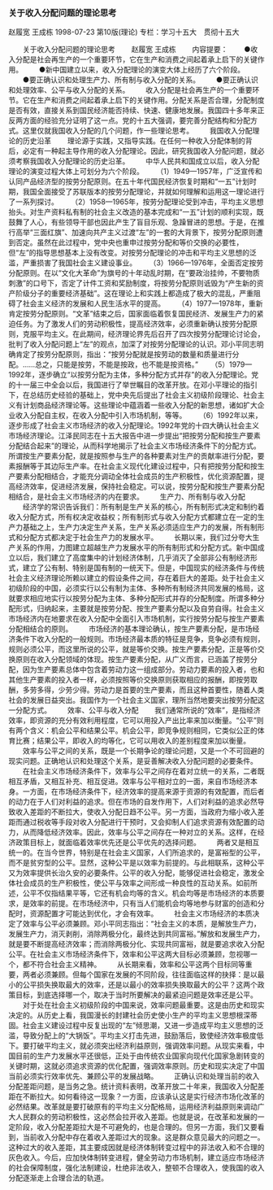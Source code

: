 ### 关于收入分配问题的理论思考
赵履宽  王成栋
1998-07-23
第10版(理论)
专栏：学习十五大　贯彻十五大

　　关于收入分配问题的理论思考
　　赵履宽  王成栋
　　内容提要：
　　●收入分配是社会再生产的一个重要环节，它在生产和消费之间起着承上启下的关键作用。
　　●新中国建立以来，收入分配理论的演变大体上经历了六个阶段。
　　●要正确认识和处理生产力、所有制与收入分配的关系。
　　●要正确认识和处理效率、公平与收入分配的关系。
　　收入分配是社会再生产的一个重要环节。它在生产和消费之间起着承上启下的关键作用。分配关系是否合理，分配制度是否有效，直接关系到国民经济能否持续、快速、健康地发展。我国四十多年来正反两方面的经验充分证明了这一点。党的十五大强调，要完善分配结构和分配方式。这里仅就我国收入分配的几个问题，作一些理论思考。
　　我国收入分配理论的历史沿革
　　理论源于实践，又指导实践。在任何一种收入分配体制的背后，必定有一种起主导作用的收入分配理论。因此，研究我国收入分配问题，就必须考察我国收入分配理论的历史沿革。
　　中华人民共和国成立以后，收入分配理论的演变过程大体上可划分为六个阶段。
　　（1）1949—1957年，广泛宣传和认同产品经济型的按劳分配原则。在五十年代国民经济恢复时期和“一五”计划时期，我国全面接受了苏联版本的按劳分配理论，并就如何理解和运用这一理论进行了一系列探讨。
　　（2）1958—1965年，按劳分配理论受到冲击，平均主义思想抬头。对生产资料私有制的社会主义改造的基本完成和“一五”计划的顺利实现，既鼓舞了人心，有些领导干部也因此产生了盲目乐观、急躁冒进的思想。于是，在推行高举“三面红旗”、加速向共产主义过渡“左”的一套的大背景下，按劳分配原则遭到否定。虽然在此过程中，党中央也重申过按劳分配和等价交换的必要性，但“左”的指导思想基本上没有改变。对按劳分配理论的冲击和平均主义思想的泛滥，严重损害了我国社会主义建设事业。
　　（3）1966—1976年，全面否定按劳分配原则。在以“文化大革命”为旗号的十年动乱时期，在“要政治挂帅，不要物质刺激”的口号下，否定了计件工资和奖励制度，将按劳分配原则诋毁为“产生新的资产阶级分子的重要经济基础”。这在理论上和实践上都造成了极大的混乱，严重阻碍了社会主义经济的发展和人民生活水平的提高。
　　（4）1977—1978年，重新肯定按劳分配原则。“文革”结束之后，国家面临着恢复国民经济、发展生产力的紧迫任务。为了激发人们的劳动积极性，提高经济效率，必须重新确认按劳分配原则，克服平均主义。在此期间，经济理论界先后召开了四次按劳分配理论讨论会，批判了收入分配问题上“左”的观点，加深了对按劳分配理论的认识。邓小平同志明确肯定了按劳分配原则，指出：“按劳分配就是按劳动的数量和质量进行分配。……总之，只能是按劳，不能是按政，也不能是按资格。”
　　（5）1979—1992年，逐步确立“以按劳分配为主体，多种分配方式并存”的收入分配理论。党的十一届三中全会以后，我国进行了举世瞩目的改革开放。在邓小平理论的指引下，在总结历史经验的基础上，党中央先后提出了社会主义初级阶段理论、社会主义有计划商品经济理论等。这些理论中蕴涵着一些收入分配的新思想，诸如扩大企业收入分配自主权，在收入分配中引入市场机制，等等。
　　（6）1992年以来，逐步形成了社会主义市场经济的收入分配理论。1992年党的十四大确认社会主义市场经济理论。江泽民同志在十五大报告中进一步提出“把按劳分配和按生产要素分配结合起来”的理论，从而科学地揭示了社会主义市场经济条件下的分配方式。所谓按生产要素分配，就是按照参与生产的各种要素对生产的贡献率进行分配，要素报酬等于其边际生产率。在社会主义现代化建设过程中，只有把按劳分配和按生产要素分配相结合，才能充分调动全体社会成员的生产积极性，优化资源配置，提高经济效率，促进经济发展，保持社会稳定。可以说，按劳分配和按生产要素分配相结合，是社会主义市场经济的内在要求。
　　生产力、所有制与收入分配
　　经济学的常识告诉我们：所有制是生产关系的核心，所有制形式决定和制约着收入分配方式，所有权决定收益权；所有制形式与收入分配方式都建立在一定的生产力基础之上，生产力决定生产关系，生产关系必须适应生产力的发展，所有制形式和分配方式都决定于社会生产力的发展水平。
　　长期以来，我们过分夸大生产关系的作用，力图建立超越生产力发展水平的所有制形式和分配方式。新中国成立以后，我们建立了高度集中的计划经济体制，几乎消灭了全部非公有制经济形式，建立了公有制、特别是国有制的一统天下。但是，中国现实的经济条件与传统社会主义经济理论所赖以建立的假设条件之间，存在着巨大的差距。处于社会主义初级阶段的中国，必须实行以公有制为主体、多种所有制经济共同发展的格局，这就要求相应地实行以按劳分配为主体、多种分配形式并存的分配制度。所谓多种分配形式，归纳起来，主要就是按劳分配、按生产要素分配以及自劳自得。社会主义市场经济内在地要求在收入分配中全面引入市场机制，实行按劳分配与按生产要素分配相结合的原则。
　　市场经济的基本理论确认，按生产要素分配，是市场经济条件下收入分配的一般规则。市场经济最本质的特征是竞争，竞争必须有规则，规则必须公平，而这里所说的公平，就是等价交换。按生产要素分配，正是等价交换原则在收入分配领域的体现。按生产要素分配，从广义而言，已涵盖了按劳分配，因为生产要素总体中包含着劳动力这一组成部分。劳动力要素的投入者，也和其他生产要素的投入者一样，必须按照等价交换原则获取相应的报酬，即按劳取酬，多劳多得，少劳少得。劳动力是首要的生产要素，而且这种首要性，随着人类社会的发展日益突出。我国作为一个社会主义国家，理所当然地要突出按劳分配这一分配方式。
　　效率、公平与收入分配
　　我们通常所说的“效率”，是指经济效率，即资源的充分有效利用程度，它可以用投入产出比率来加以衡量。“公平”则有两个含义：机会公平和结果公平。机会公平，即竞争规则相同，它类似公正的体育比赛；结果公平，即收入的均等化，它可以用收入的差别程度来加以衡量。
　　效率与公平之间的关系，既是一个长期争论的理论问题，又是一个不可回避的现实问题。正确地认识和处理这个关系，是妥善解决收入分配问题的必要条件。
　　在社会主义市场经济条件下，效率与公平之间存在着对立统一的关系，二者既相互矛盾，又相互补充、相互促进。效率与公平相对立的一面，来自市场经济本身。一方面，在市场经济条件下，经济效率的提高来源于资源的有效配置，而后者的动力在于人们对利益的追求。但在市场的自发作用下，人们对利益的追求必然导致收入差距的不断拉大，使收入分配日趋不公平。另一方面，当政府为缩小收入差距而通过税收等手段对收入分配进行干预时，又会抑制人们追求资源有效配置的动力，从而降低经济效率。因此，效率与公平之间存在一种对立的关系。这样，在经济政策目标上，就面临着效率优先还是公平优先的选择问题。
　　两者又是相互统一的。在当今世界，特别是在社会主义国家，人们所追求的，是富裕型的公平，而不是贫穷型的公平。显然，这种公平是以效率为前提的。与此相联系，这种公平又为效率提供长治久安的必要条件。公平的收入分配，能够促进社会稳定，激发全体社会成员的生产积极性，使公平与效率之间形成一种良性的互动关系。如前所述，公平不仅指结果平等，它还有机会均等的含义。机会均等是市场经济的本质要求，是效率的前提。在市场经济中，只有当人们能机会均等地参与财富的创造和分配时，资源配置才可能达到优化，才会有效率。
　　社会主义市场经济的本质决定了效率与公平必须兼顾。邓小平同志指出：“社会主义的本质，是解放生产力，发展生产力，消灭剥削，消除两极分化，最终达到共同富裕。”解放和发展生产力，就是要不断提高经济效率；而消除两极分化、实现共同富裕，就是要追求收入分配公平。在社会主义市场经济条件下，效率和公平这两大目标必须兼顾，忽视哪一个，都不符合社会主义精神。
　　从长期来看，效率和公平这两个目标同等重要，两者必须兼顾。但每个国家在发展的不同阶段，往往面临这样的抉择：是以最小的公平损失换取最大的效率，还是以最小的效率损失换取最大的公平？这两个政策目标，到底选择哪一个，取决于当时所要解决的最紧迫问题是效率还是公平。
　　对于处在社会主义初级阶段的中国来说，效率问题最重要。这是由历史和现实决定的。从历史上看，我国漫长的封建社会历史使小生产的平均主义思想根深蒂固。社会主义建设过程中反复出现的“左”倾思潮，又进一步造成平均主义思想的泛滥，导致分配上的“大锅饭”。平均主义打击先进，鼓励落后，致使经济效率极度低下。要打破平均主义，就必须突出经济利益原则，强调效率问题。从现实来看，中国目前的生产力发展水平还很低，正处于由传统农业国家向现代化国家急剧转变的关键时期，这就必须追求资源的优化配置，强调效率原则。历史和现实决定了中国当前必须实行效率优先、兼顾公平的发展战略。
　　正确认识和处理当前的收入分配差距问题，是当务之急。统计资料表明，改革开放二十年来，我国收入分配差距在不断拉大。如何看待这一现象？一方面，应该承认这是实行经济市场化改革的必然结果。改革就是要打破原有的平均主义分配格局，运用经济利益原则来调动广大人民群众的劳动积极性，这必然会拉开收入差距。也就是说，在改革和发展的一定阶段，收入分配差距拉大是不可避免的，也是合理的。但另一方面，我们又要看到，当前收入分配中存在着收入差距过大的现象。这是群众意见最大的问题之一。这种过大的收入差距，其主要成因就是经济体制转变过程中的非法收入和不合理的灰色收入。今后，应加快体制转变进程，健全劳动力市场机制，建立适应市场经济的社会保障制度，强化法制建设，杜绝非法收入，整顿不合理收入，使我国的收入分配逐渐走上合理合法的轨道。
